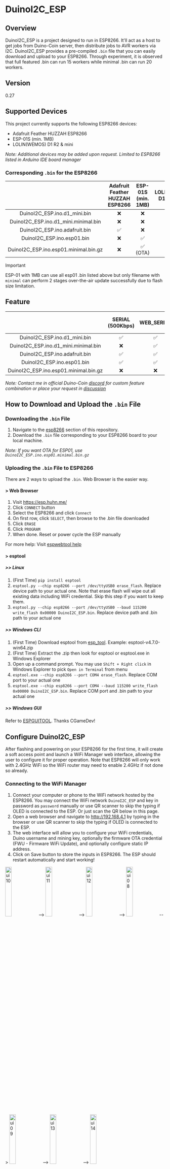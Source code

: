 # DuinoI2C_ESP

## Overview
DuinoI2C_ESP is a project designed to run in ESP8266. It'll act as a host to get jobs from Duino-Coin server, then distribute jobs to AVR workers via I2C. DuinoI2C_ESP provides a pre-compiled `.bin` file that you can easily download and upload to your ESP8266. Through experiment, it is observed that full featured .bin can run 15 workers while minimal .bin can run 20 workers.

## Version
0.27

## Supported Devices
This project currently supports the following ESP8266 devices:
- Adafruit Feather HUZZAH ESP8266
- ESP-01S (min. 1MB)
- LOLIN(WEMOS) D1 R2 & mini

*Note: Additional devices may be added upon request. Limited to ESP8266 listed in Arduino IDE board manager*

### Corresponding `.bin` for the ESP8266
|  | Adafruit Feather HUZZAH ESP8266 | ESP-01S (min. 1MB) | LOLIN(WEMOS) D1 R2 & mini |
| :-: | :-: | :-: | :-: |
| DuinoI2C_ESP.ino.d1_mini.bin | ❌ | ❌ | ✅ |
| DuinoI2C_ESP.ino.d1_mini.minimal.bin | ❌ | ❌ | ✅ |
| DuinoI2C_ESP.ino.adafruit.bin | ✅ | ❌ | ❌ |
| DuinoI2C_ESP.ino.esp01.bin | ❌ | ✅ | ❌ |
| DuinoI2C_ESP.ino.esp01.minimal.bin.gz | ❌ | ✅ (OTA) | ❌ |

> [!IMPORTANT]
> ESP-01 with 1MB can use all esp01 .bin listed above but only filename with `minimal` can perform 2 stages over-the-air update successfully due to flash size limitation.

## Feature
||SERIAL (500Kbps)|WEB_SERIAL|DASHBOARD|I2C_SCL|OLED|CRC8|OTA|mDNS|OLED Piggyback|Dim Worker LED|Breathing LED|Static IP|
| :-: | :-: | :-: | :-: | :-: | :-: | :-: | :-: | :-: | :-: | :-: | :-: | :-: |
| DuinoI2C_ESP.ino.d1_mini.bin | ✅ | ✅ | ✅ | 100KHz/400KHz | ✅ | ✅ | ✅ | ✅ | ✅ | ✅ | ✅ | ✅ |
| DuinoI2C_ESP.ino.d1_mini.minimal.bin | ❌ | ✅ | ❌ | 100KHz/400KHz | ❌ | ✅ | ✅ | ❌ | ❌ | ❌ | ✅ | ✅ |
| DuinoI2C_ESP.ino.adafruit.bin | ✅ | ✅ | ✅ | 100KHz/400KHz | ✅ | ✅ | ✅ | ✅ | ❌ | ✅ | ✅ | ✅ |
| DuinoI2C_ESP.ino.esp01.bin | ✅ | ✅ | ✅ | 100KHz/400KHz | ✅ | ✅ | ❌ | ✅ | ❌ | ✅ | ✅ | ✅ |
| DuinoI2C_ESP.ino.esp01.minimal.bin.gz | ❌ | ❌ | ❌ | 100KHz/400KHz | ❌ | ✅ | ✅ | ❌ | ❌ | ❌ | ✅ | ✅ |

*Note: Contact me in official Duino-Coin [discord](https://discord.gg/duino-coin-677615191793467402) for custom feature combination or place your request in [discussion](https://github.com/JK-Rolling/DuinoI2C_ESP/discussions/2)*

## How to Download and Upload the `.bin` File

### Downloading the `.bin` File
1. Navigate to the [esp8266](https://github.com/JK-Rolling/DuinoI2C_ESP/tree/main/esp8266) section of this repository.
2. Download the `.bin` file corresponding to your ESP8266 board to your local machine.

*Note: If you want OTA for ESP01, use `DuinoI2C_ESP.ino.esp01.minimal.bin.gz`*

### Uploading the `.bin` File to ESP8266
There are 2 ways to upload the `.bin`. Web Browser is the easier way.

#### > Web Browser
1. Visit https://esp.huhn.me/
2. Click `CONNECT` button
3. Select the ESP8266 and click `Connect`
4. On first row, click `SELECT`, then browse to the .bin file downloaded
5. Click `ERASE`
6. Click `PROGRAM`
7. When done. Reset or power cycle the ESP manually

For more help: Visit [espwebtool help](https://blog.spacehuhn.com/espwebtool)

#### > esptool
##### >> Linux
1. (First Time) `pip install esptool`
2. `esptool.py --chip esp8266 --port /dev/ttyUSB0 erase_flash`. Replace device path to your actual one. Note that erase flash will wipe out all existing data including WiFi credential. Skip this step if you want to keep them.
3. `esptool.py --chip esp8266 --port /dev/ttyUSB0 --baud 115200 write_flash 0x00000 DuinoI2C_ESP.bin`. Replace device path and .bin path to your actual one

##### >> Windows CLI
1. (First Time) Download esptool from [esp_tool](https://github.com/espressif/esptool/releases). Example: esptool-v4.7.0-win64.zip
2. (First Time) Extract the .zip then look for esptool or esptool.exe in Windows Explorer
3. Open up a command prompt. You may use `Shift + Right click` in Windows Explorer to pick `Open in Terminal` from menu
4. `esptool.exe --chip esp8266 --port COM4 erase_flash`. Replace COM port to your actual one
5. `esptool.exe --chip esp8266 --port COM4 --baud 115200 write_flash 0x00000 DuinoI2C_ESP.bin`. Replace COM port and .bin path to your actual one

##### >> Windows GUI
Refer to [ESPGUITOOL](https://github.com/CGameDev/ESPGUITOOL/releases). Thanks CGameDev!

## Configure DuinoI2C_ESP
After flashing and powering on your ESP8266 for the first time, it will create a soft access point and launch a WiFi Manager web interface, allowing the user to configure it for proper operation. Note that ESP8266 will only work with 2.4GHz WiFi so the WiFi router may need to enable 2.4GHz if not done so already.

### Connecting to the WiFi Manager
1. Connect your computer or phone to the WiFi network hosted by the ESP8266. You may connect the WiFi network `DuinoI2C_ESP` and key in password as `password` manually or use QR scanner to skip the typing if OLED is connected to the ESP. Or just scan the QR below in this page.
2. Open a web browser and navigate to http://192.168.4.1 by typing in the browser or use QR scanner to skip the typing if OLED is connected to the ESP.
3. The web interface will allow you to configure your WiFi credentials, Duino username and mining key, optionally the firmware OTA credential (FWU - Firmware WiFi Update), and optionally configure static IP address.
4. Click on Save button to store the inputs in ESP8266. The ESP should restart automatically and start working!


<img src="assets/ui10.jpg" alt="ui10" width="20%"> --> <img src="assets/ui11.jpg" alt="ui11" width="20%"> --> <img src="assets/ui12.jpg" alt="ui12" width="20%"> --> <img src="assets/ui08.jpg" alt="ui08" width="20%"> --> <img src="assets/ui09.jpg" alt="ui09" width="20%"> --> <img src="assets/ui13.jpg" alt="ui13" width="20%"> --> <img src="assets/ui14.jpg" alt="ui14" width="20%">

### Advanced Settings
Usually default setting will work out-of-the-box. Refer table below for details.
|Field|Description|
|---|---|
|Board Name|set mDNS to not memorize IP address. e.g. http://d1mini.local/. Except for `minimal`|
|I2C Frequency|ESP I2C Frequency|
|Job Difficulty|Choose the right diff so first few shares will not be rejected. `ARM` for RPi Pico|
|Group Workers|Choose yes to combine workers into threads in webwallet|
|LED GPIO|Refer to your ESP pinout for external LED|
|OLED Piggyback|Only for D1 mini. Make sure to choose the right one! Serial will not work here|
|Host Version|Worker version reported to server|
|Static IP|Set to assign ESP a static IP address|

## Control and Monitor DuinoI2C_ESP
DuinoI2C_ESP web dashboard allow user to access the following
* Webserial
* Firmware WiFi Update (FWU or OTA) with security
* Onboard LED power
* Worker LED brightness
* OLED power and brightness
* ESP Restart

*ESP01 opted `minimal` will only have Webserial and FWU only*

<img src="assets/ui01.png" alt="ui01" width="50%">
<img src="assets/ui02.png" alt="ui02" width="50%">

## Update DuinoI2C_ESP
DuinoI2C_ESP may be updated using USB/USB2Serial or OTA for wireless. Most of ESP8266 comes with 4MB onboard flash so both approach will work. ESP01 of 1MB however, need 2 steps approach for OTA.

### ESP8266 (4MB or more)
1. Navigate to IP address of the ESP with any Internet browser and click `Upload` button
2. Sign in with username and password set during WiFi Manager setup. default username and password is `admin` `admin`
3. Under firmware, click `Choose file`
4. Select your .bin file corresponding to your ESP
5. Click `Update Firmware` and wait around 20s
6. The ESP should restart itself and start working. If it shows WiFi Manager screen, just repeat the WiFi setup step as before

<img src="assets/ui03.png" alt="ui03" width="20%"> --> <img src="assets/ui04.png" alt="ui04" width="20%"> --> <img src="assets/ui05.png" alt="ui05" width="50%"> --> <img src="assets/ui06.png" alt="ui06" width="20%"> --> <img src="assets/ui07.png" alt="ui07" width="50%">

### ESP01 OTA (1MB)
1. Navigate to FWU URL of the ESP with any Internet browser. Example: `http://192.168.0.235:54321/firmware` *Replace the IP with your ESP IP*
2. Sign in with username and password set during WiFi Manager setup. default username and password is `admin` `admin`
3. Under firmware, click `Choose file`
4. Select `httpUpdateServer.ino.esp01.bin.gz` or compile one yourself from [httpUpdateServer](https://github.com/JK-Rolling/DuinoI2C_ESP/tree/main/esp8266/utils/utils/httpUpdateServer). I find compile manually works best. Do remember to update SSID and password in the sketch.
5. Click `Update Firmware` and wait around 20s. You should see constant ON LED when WiFi is connected. If the LED stay blinking for more than 1 minute, try bring it closer to the WiFi router and restart the ESP. If still fail, the ESP may need to be updated using cable approach.
6. Repeat step 1-3
7. Select `DuinoI2C_ESP.ino.esp01.minimal.bin.gz`
8. Repeat step 5. The ESP should start working again.

### CLI Update
The OTA update can be automated using script or command line from Linux terminal. 

`curl -u admin:admin -F "image=@firmware.bin" http://192.168.0.235:54321/firmware`

## OLED (Optional)
Only SSD1306 or compatible 128x64 OLED will be supported. The OLED will be auto detected at address 0x3C. If the mining rig setup is using logic-level-shifter, it is recommended to connect the OLED to 3.3V side for both VCC and I2C SDA/SCL.

### System Info Page
<img src="assets/ui15.jpg" alt="ui15" width="20%">

|Label|Meaning|
|---|---|
|160MHz|CPU Frequency|
|400KHz|I2C Frequency|
|4MB|Flash Size|
|http|local URL to access dashboard, set from WiFiManager `Board Name` field. exclude `.local`|
|RX|WiFi signal strength|
|FHEAP|Free Heap or free memory available. Higher is better|
|Vcc|Supply voltage of the ESP8266|
|CLIENT|Number of webserial client|
|MAC|MAC address of the ESP8266|
|URL|Shorten URL to access this [DuinoI2C_ESP](https://github.com/JK-Rolling/DuinoI2C_ESP)|

### Connection Pinout (Powered from 3.3V)
|| ESP8266 | ESP01 || OLED |
|:-:| :----: | :----: | :----: |:-----: |
|| 3.3V | 3.3V | <---> | Vcc |
|| GND | GND | <---> | GND |
|`SCL`|D1 (GPIO5) | GPIO2 | <---> | SCL |
|`SDA`|D2 (GPIO4) | GPIO0 | <---> | SDA |

For mining rig that intend to put the OLED on top of lolin wemos D1 R2 and mini to source the power from the ESP serial pins, you may connect them by refering to the table below. Take note that `Serial` will be disabled in this use case. Also note that upload via USB/USB-Serial will not work if OLED VCC/GND is connected to RX/TX pin. Disconnect OLED to enable cable upload. If disconnecting OLED is not an option, use FWU instead.
### Connection Pinout (Powered from TX RX Pin)
> [!IMPORTANT]
> Make sure to choose the correct `OLED Piggyback` option from the Advanced settings page. Most OLED do not have reverse voltage protection!

|| ESP8266 || OLED | OLED |
|:-:| :----: | :----: |:-----: |:-----: |
|| TX | <---> | GND | VCC |
|| RX | <---> | VCC | GND |
|`SCL`|D1 (GPIO5) | <---> | SCL | SCL |
|`SDA`|D2 (GPIO4) | <---> | SDA | SDA |

<img src="assets/wemos_txrxpwr.jpg" alt="wemos_txrxpwr" width="30%">  Image courtesy from jpx13

## Reconfigure DuinoI2C_ESP
In case the field entered in previous WiFi Manager page changed, you may do the following to re-enter the setup page.

- Press and release the ESP8266 reset button consecutively 3 times with 3 seconds gap in between (the duration may varies). OR
- Erase the flash and re-upload the `.bin` file.

## Unlock Key
DuinoI2C_ESP is having a soft limit of 3 workers without valid unlock key. Once a valid unlock key is available, the user may experience the full potential and even pushing the ESP8266 boundary.

You may get the unlock key by scanning QR code below or click on this payment link to [**stripe.com**](https://buy.stripe.com/9AQdRm2dO50e6fmcMO) or [**paypal.com**](https://www.paypal.com/ncp/payment/UCWD3ZHAQUAK2). I would be grateful for your support but if this is not your thing, that is totally fine too. Hope you get to see how powerful this little ESP8266 is!

stripe.com :point_right:<img src="assets/qr_9AQdRm2dO50e6fmcMO.png" alt="stripe_pay" width="20%"> <img src="assets/DuinoI2C_ESP U-qrcode.png" alt="paypal_pay" width="20%">:point_left: paypal.com

> [!TIP]
> The unlock key can be reused for multiple ESP8266. One may use 3 workers/ESP without unlock key but may find the total cost is cheaper with unlock key

### BKM (Best Known Method)
- Tested stable operation for 15 workers. Beyond that and up until 20, may need your help to find out as I ran out of AVR. Use `minimal` .bin may help.
- Keep an eye on the free heap as it may cause instability if too low. The firmware tried it's best to keep heap space available.
- Turn off OLED from the web dashboard as updating screen means taking away 1-3% sharetime from one of the worker. Turn it back ON when needed, it saves power too.
- Valid worker address range is 1-127 except 60 (0x3C). Only the first 20 workers will be used.
- if the breathing LED hung, give it 1 minutes. If it doesn't continue breathing, reset the ESP.
- Best ESP-worker combination per experiment is ESP 100KHz and Attiny85 400KHz. The KHz here refers to I2C clock frequency. This combo submit **8.6%** more accepted shares than ESP 100KHz and Attiny85 100KHz combo. Thanks jpx13 for collecting this data!


## Bug and Known Issue
||Issue|Theory|Comment|
|:-:|:-:|:-:|:-:|
|1|Missing worker|When number of workers are more than 10, each worker due to it's inaccurate oscillator frequency, may WDT reset itself at different interval after power on. During the reset cycle, it may not respond to ESP I2C scanning, thus ESP will assume no worker exist.|Press the ESP reset button, check all worker are detected, if not, repeat. Potential fix in future is to increase scan iteration and add delay between scan, but this will hinder the boot speed|
|2|Black OLED screen after FWU|Non-issue|FWU usually takes around 15 seconds to reboot once new firmware is received|
|3|Discontinuity in webserial share count print|The free heap is running too low|Non-essential task, in this case webserial print is suspended. It'll auto resume once the free heap is back to healthy level|
|4|Frequent worker restart|Likely due to too many workers causing the ESP to ran out of heap memory|Either reduce worker count or redistribute workers to other ESP. Avoid using webserial|
|5|Worker not detected|Something went wrong in the I2C bus or worker|Load [i2c_scanner](https://github.com/JK-Rolling/DuinoI2C_ESP/tree/main/esp8266/utils/utils/i2c_scanner) into ESP to check the I2C bus and worker health|
|6|ESP restarts itself|Ran out of memory|Recommended to use `minimal` .bin fw or reduce worker count to 10. You may request smaller footprint .bin from [Custom Feature Request](https://github.com/JK-Rolling/DuinoI2C_ESP/discussions/2)|
|7|Web dashboard button not working|ESP is too far from router or the power supply is too weak|bring the ESP closer to the wifi router and make sure to use a good PSU. add capacitor for ESP-01s|
|8|Seeing `-USER BANNED-` message|The username supplied is banned|Contact [duinocoin.com](https://duinocoin.com/contact) for more info|
